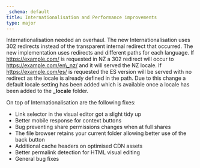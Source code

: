 ```yaml
---
_schema: default
title: Internationalisation and Performance improvements
type: major
---
```

Internationalisation needed an overhaul. The new Internationalisation uses 302 redirects instead of the transparent internal redirect that occurred. The new implementation uses redirects and different paths for each language. If https://example.com/ is requested in NZ a 302 redirect will occur to https://example.com/en\_nz/ and it will served the NZ locale. If https://example.com/es/ is requested the ES version will be served with no redirect as the locale is already defined in the path. Due to this change a default locale setting has been added which is available once a locale has been added to the **\_locale** folder.

On top of Internationalisation are the following fixes:

* Link selector in the visual editor got a slight tidy up
* Better mobile response for context buttons
* Bug preventing share permissions changes when at full shares
* The file browser retains your current folder allowing better use of the back button
* Additional cache headers on optimised CDN assets
* Better permalink detection for HTML visual editing
* General bug fixes